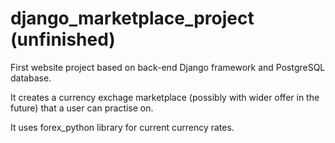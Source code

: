 # django_marketplace_project (unfinished)

First website project based on back-end Django framework and PostgreSQL database.

It creates a currency exchage marketplace (possibly with wider offer in the future) that a user can practise on.

It uses forex_python library for current currency rates.
